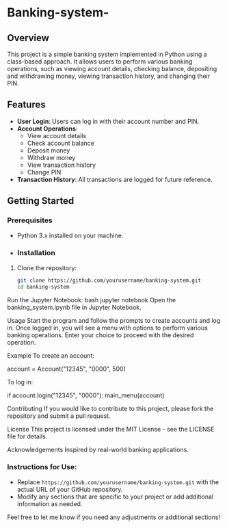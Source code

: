 # Banking-system-

## Overview
This project is a simple banking system implemented in Python using a class-based approach. It allows users to perform various banking operations, such as viewing account details, checking balance, depositing and withdrawing money, viewing transaction history, and changing their PIN.

## Features
- **User Login**: Users can log in with their account number and PIN.
- **Account Operations**:
  - View account details
  - Check account balance
  - Deposit money
  - Withdraw money
  - View transaction history
  - Change PIN
- **Transaction History**: All transactions are logged for future reference.

## Getting Started

### Prerequisites
- Python 3.x installed on your machine.

- ### Installation
1. Clone the repository:
   ```bash
   git clone https://github.com/yourusername/banking-system.git
   cd banking-system
Run the Jupyter Notebook:
bash
jupyter notebook
Open the banking_system.ipynb file in Jupyter Notebook.

Usage
Start the program and follow the prompts to create accounts and log in.
Once logged in, you will see a menu with options to perform various banking operations.
Enter your choice to proceed with the desired operation.

Example
To create an account:

account = Account("12345", "0000", 500)

To log in:

if account.login("12345", "0000"):
    main_menu(account)
    
Contributing
If you would like to contribute to this project, please fork the repository and submit a pull request.

License
This project is licensed under the MIT License - see the LICENSE file for details.

Acknowledgements
Inspired by real-world banking applications.

### Instructions for Use:
- Replace `https://github.com/yourusername/banking-system.git` with the actual URL of your GitHub repository.
- Modify any sections that are specific to your project or add additional information as needed.

Feel free to let me know if you need any adjustments or additional sections!
